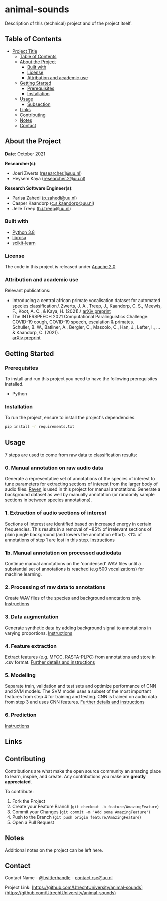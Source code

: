 # animal-sounds

<!-- Include Github badges here (optional) -->
<!-- e.g. Github Actions workflow status -->

Description of this (technical) project and of the project itself.

<!-- TABLE OF CONTENTS -->
## Table of Contents

- [Project Title](#project-title)
  - [Table of Contents](#table-of-contents)
  - [About the Project](#about-the-project)
    - [Built with](#built-with)
    - [License](#license)
    - [Attribution and academic use](#attribution-and-academic-use)
  - [Getting Started](#getting-started)
    - [Prerequisites](#prerequisites)
    - [Installation](#installation)
  - [Usage](#usage)
    - [Subsection](#subsection)
  - [Links](#links)
  - [Contributing](#contributing)
  - [Notes](#notes)
  - [Contact](#contact)

<!-- ABOUT THE PROJECT -->
## About the Project

**Date**: October 2021

**Researcher(s)**:

- Joeri Zwerts (researcher.1@uu.nl)
- Heysem Kaya (researcher.2@uu.nl)

**Research Software Engineer(s)**:

- Parisa Zahedi (p.zahedi@uu.nl)
- Casper Kaandorp (c.s.kaandorp@uu.nl)
- Jelle Treep (h.j.treep@uu.nl)

### Built with

- [Python 3.8](https://www.python.org/)
- [librosa](https://librosa.org/)
- [scikit-learn](https://scikit-learn.org/stable/index.html)

<!-- Do not forget to also include the license in a separate file(LICENSE[.txt/.md]) and link it properly. -->
### License

The code in this project is released under [Apache 2.0](LICENSE.md).

### Attribution and academic use

Relevant publications:

- Introducing a central african primate vocalisation dataset for automated species classification.\ 
Zwerts, J. A., Treep, J., Kaandorp, C. S., Meewis, F., Koot, A. C., & Kaya, H. (2021).\ 
[arXiv preprint](https://arxiv.org/pdf/2101.10390.pdf)
- The INTERSPEECH 2021 Computational Paralinguistics Challenge: COVID-19 cough, COVID-19 speech, escalation & primates.\
Schuller, B. W., Batliner, A., Bergler, C., Mascolo, C., Han, J., Lefter, I., ... & Kaandorp, C. (2021).\
[arXiv preprint](https://arxiv.org/pdf/2102.13468.pdf)


<!-- GETTING STARTED -->
## Getting Started



### Prerequisites

To install and run this project you need to have the following prerequisites installed.

- Python

### Installation

To run the project, ensure to install the project's dependencies.

```sh
pip install -r requirements.txt
```

<!-- USAGE -->
## Usage
7 steps are used to come from raw data to classification results:
### 0. Manual annotation on raw audio data
Generate a representative set of annotations of the species of interest to tune parameters for extracting sections of interest from the larger body of audio files. [Raven](https://ravensoundsoftware.com/) is used in this project for manual annotations. Generate a background dataset as well by manually annotation (or randomly sample sections in between species annotations).

### 1. Extraction of audio sections of interest
Sections of interest are identified based on increased energy in certain frequencies. This results in a removal of ~85% of irrelevant sections of plain jungle background (and lowers the annotation effort). <1% of annotations of step 1 are lost in this step.
[Instructions](src/1_condensation/README.md)

### 1b. Manual annotation on processed audiodata
Continue manual annotations on the 'condensed' WAV files until a substantial set of annotations is reached (e.g 500 vocalizations) for machine learning.

### 2. Processing of raw data to annotations
Create WAV files of the species and background annotations only. [Instructions](src/2_wav_processing/README.md)

### 3. Data augmentation
Generate synthetic data by adding background signal to annotations in varying proportions. [Instructions](src/3_synthetic_data/README.md)

### 4. Feature extraction
Extract features (e.g. MFCC, RASTA-PLPC) from annotations and store in .csv format.
[Further details and instructions](src/4_feature_extraction/README.md)

### 5. Modelling
Separate train, validation and test sets and optimize performance of CNN and SVM models. The SVM model uses a subset of the most important features from step 4 for training and testing. CNN is trained on audio data from step 3 and uses CNN features.
[Further details and instructions](src/5_classifier/README.md)

### 6. Prediction
[Instructions](src/6_prediction/README.md)


<!-- LINKS -->
## Links


<!-- CONTRIBUTING -->
## Contributing

Contributions are what make the open source community an amazing place to learn, inspire, and create. Any contributions you make are **greatly appreciated**.

To contribute:

1. Fork the Project
2. Create your Feature Branch (`git checkout -b feature/AmazingFeature`)
3. Commit your Changes (`git commit -m 'Add some AmazingFeature'`)
4. Push to the Branch (`git push origin feature/AmazingFeature`)
5. Open a Pull Request

<!-- NOTES -->
## Notes

Additional notes on the project can be left here.

<!-- CONTACT -->
## Contact

Contact Name - [@twitterhandle](https://twitter.com/username) - contact.rse@uu.nl

Project Link: [https://github.com/UtrechtUniversity/animal-sounds](https://github.com/UtrechtUniversity/animal-sounds)
